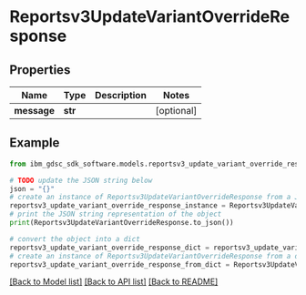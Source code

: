 # Reportsv3UpdateVariantOverrideResponse


## Properties

Name | Type | Description | Notes
------------ | ------------- | ------------- | -------------
**message** | **str** |  | [optional] 

## Example

```python
from ibm_gdsc_sdk_software.models.reportsv3_update_variant_override_response import Reportsv3UpdateVariantOverrideResponse

# TODO update the JSON string below
json = "{}"
# create an instance of Reportsv3UpdateVariantOverrideResponse from a JSON string
reportsv3_update_variant_override_response_instance = Reportsv3UpdateVariantOverrideResponse.from_json(json)
# print the JSON string representation of the object
print(Reportsv3UpdateVariantOverrideResponse.to_json())

# convert the object into a dict
reportsv3_update_variant_override_response_dict = reportsv3_update_variant_override_response_instance.to_dict()
# create an instance of Reportsv3UpdateVariantOverrideResponse from a dict
reportsv3_update_variant_override_response_from_dict = Reportsv3UpdateVariantOverrideResponse.from_dict(reportsv3_update_variant_override_response_dict)
```
[[Back to Model list]](../README.md#documentation-for-models) [[Back to API list]](../README.md#documentation-for-api-endpoints) [[Back to README]](../README.md)


